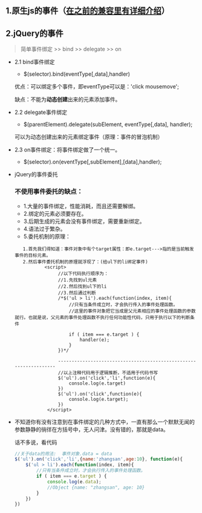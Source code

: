 ## 1.原生js的事件（[在之前的兼容里有详细介绍](http://example.net/)）

## 2.jQuery的事件 

> 简单事件绑定 >> bind >> delegate >> on

* 2.1 bind事件绑定
    + $(selector).bind(eventType[,data],handler)
    
    优点：可以绑定多个事件，即eventType可以是：'click mousemove';
    
    缺点：不能为**动态创建**出来的元素添加事件。
* 2.2 delegate事件绑定
    + $(parentElement).delegate(subElement, eventType[,data], handler);
    
    可以为动态创建出来的元素绑定事件（原理：事件的冒泡机制）
* 2.3 on事件绑定：将事件绑定做了一个统一。
    + $(selector).on(eventType[,subElement],[data],handler);     
* jQuery的事件委托
    ### 不使用事件委托的缺点：
    + 1.大量的事件绑定，性能消耗，而且还需要解绑。
    + 2.绑定的元素必须要存在。
    + 3.后期生成的元素会没有事件绑定，需要重新绑定。
    + 4.语法过于繁杂。
    + 5.委托机制的原理：

    ```
       1.首先我们得知道：事件对象中有个target属性：即e.target--->指的是当前触发事件的目标元素。 
       2.然后事件委托机制的原理就浮现了：(给ul下的li绑定事件)
               <script>
                    //以下代码执行顺序为：
                    //1.先找到ul元素
                    //2.然后找到ul下的li
                    //3.然后通过判断
                    /*$('ul > li').each(function(index, item){
                        //只有当条件成立时，才会执行传入的事件处理函数。
                        //这里的事件对象把它当成是父元素相应的事件处理函数的参数就行。也就是说，父元素的事件处理函数不执行任何功能性代码，只用于执行以下的判断条件
                        
                        if ( item === e.target ) {
                            handler(e);
                        }
                    })*/

                    ------------------------------------------------------------------
                    //以上注释代码用于逻辑推断，不适用于代码书写
                    $('ul').on('click','li',function(e){
                        console.log(e.target)
                    })
                    $('ul').on('click',function(e){
                        console.log(e.target);
                    })
                </script>
    ```
    
* 不知道你有没有注意到在事件绑定的几种方式中，一直有那么一个默默无闻的参数静静的徜徉在方括号中，无人问津。没有错的，那就是data。

    话不多说，看代码

    ```js
    //关于data的用法:  事件对象.data = data 
    $('ul').on('click','li',{name:'zhangsan',age:10}, function(e){
        $('ul > li').each(function(index, item){
            //只有当条件成立时，才会执行传入的事件处理函数。
            if ( item === e.target ) {
                console.log(e.data);
                //Object {name: "zhangsan", age: 10}
            }
        })
    })
    ```
